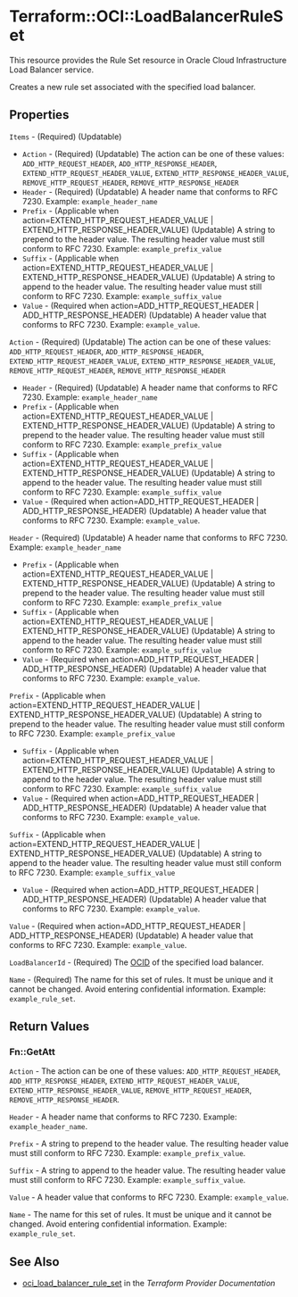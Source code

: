 # Terraform::OCI::LoadBalancerRuleSet

This resource provides the Rule Set resource in Oracle Cloud Infrastructure Load Balancer service.

Creates a new rule set associated with the specified load balancer.

## Properties

`Items` - (Required) (Updatable)
* `Action` - (Required) (Updatable) The action can be one of these values: `ADD_HTTP_REQUEST_HEADER`, `ADD_HTTP_RESPONSE_HEADER`, `EXTEND_HTTP_REQUEST_HEADER_VALUE`, `EXTEND_HTTP_RESPONSE_HEADER_VALUE`, `REMOVE_HTTP_REQUEST_HEADER`, `REMOVE_HTTP_RESPONSE_HEADER`
* `Header` - (Required) (Updatable) A header name that conforms to RFC 7230.  Example: `example_header_name`
* `Prefix` - (Applicable when action=EXTEND_HTTP_REQUEST_HEADER_VALUE | EXTEND_HTTP_RESPONSE_HEADER_VALUE) (Updatable) A string to prepend to the header value. The resulting header value must still conform to RFC 7230.  Example: `example_prefix_value`
* `Suffix` - (Applicable when action=EXTEND_HTTP_REQUEST_HEADER_VALUE | EXTEND_HTTP_RESPONSE_HEADER_VALUE) (Updatable) A string to append to the header value. The resulting header value must still conform to RFC 7230.  Example: `example_suffix_value`
* `Value` - (Required when action=ADD_HTTP_REQUEST_HEADER | ADD_HTTP_RESPONSE_HEADER) (Updatable) A header value that conforms to RFC 7230.  Example: `example_value`.

`Action` - (Required) (Updatable) The action can be one of these values: `ADD_HTTP_REQUEST_HEADER`, `ADD_HTTP_RESPONSE_HEADER`, `EXTEND_HTTP_REQUEST_HEADER_VALUE`, `EXTEND_HTTP_RESPONSE_HEADER_VALUE`, `REMOVE_HTTP_REQUEST_HEADER`, `REMOVE_HTTP_RESPONSE_HEADER`
* `Header` - (Required) (Updatable) A header name that conforms to RFC 7230.  Example: `example_header_name`
* `Prefix` - (Applicable when action=EXTEND_HTTP_REQUEST_HEADER_VALUE | EXTEND_HTTP_RESPONSE_HEADER_VALUE) (Updatable) A string to prepend to the header value. The resulting header value must still conform to RFC 7230.  Example: `example_prefix_value`
* `Suffix` - (Applicable when action=EXTEND_HTTP_REQUEST_HEADER_VALUE | EXTEND_HTTP_RESPONSE_HEADER_VALUE) (Updatable) A string to append to the header value. The resulting header value must still conform to RFC 7230.  Example: `example_suffix_value`
* `Value` - (Required when action=ADD_HTTP_REQUEST_HEADER | ADD_HTTP_RESPONSE_HEADER) (Updatable) A header value that conforms to RFC 7230.  Example: `example_value`.

`Header` - (Required) (Updatable) A header name that conforms to RFC 7230.  Example: `example_header_name`
* `Prefix` - (Applicable when action=EXTEND_HTTP_REQUEST_HEADER_VALUE | EXTEND_HTTP_RESPONSE_HEADER_VALUE) (Updatable) A string to prepend to the header value. The resulting header value must still conform to RFC 7230.  Example: `example_prefix_value`
* `Suffix` - (Applicable when action=EXTEND_HTTP_REQUEST_HEADER_VALUE | EXTEND_HTTP_RESPONSE_HEADER_VALUE) (Updatable) A string to append to the header value. The resulting header value must still conform to RFC 7230.  Example: `example_suffix_value`
* `Value` - (Required when action=ADD_HTTP_REQUEST_HEADER | ADD_HTTP_RESPONSE_HEADER) (Updatable) A header value that conforms to RFC 7230.  Example: `example_value`.

`Prefix` - (Applicable when action=EXTEND_HTTP_REQUEST_HEADER_VALUE | EXTEND_HTTP_RESPONSE_HEADER_VALUE) (Updatable) A string to prepend to the header value. The resulting header value must still conform to RFC 7230.  Example: `example_prefix_value`
* `Suffix` - (Applicable when action=EXTEND_HTTP_REQUEST_HEADER_VALUE | EXTEND_HTTP_RESPONSE_HEADER_VALUE) (Updatable) A string to append to the header value. The resulting header value must still conform to RFC 7230.  Example: `example_suffix_value`
* `Value` - (Required when action=ADD_HTTP_REQUEST_HEADER | ADD_HTTP_RESPONSE_HEADER) (Updatable) A header value that conforms to RFC 7230.  Example: `example_value`.

`Suffix` - (Applicable when action=EXTEND_HTTP_REQUEST_HEADER_VALUE | EXTEND_HTTP_RESPONSE_HEADER_VALUE) (Updatable) A string to append to the header value. The resulting header value must still conform to RFC 7230.  Example: `example_suffix_value`
* `Value` - (Required when action=ADD_HTTP_REQUEST_HEADER | ADD_HTTP_RESPONSE_HEADER) (Updatable) A header value that conforms to RFC 7230.  Example: `example_value`.

`Value` - (Required when action=ADD_HTTP_REQUEST_HEADER | ADD_HTTP_RESPONSE_HEADER) (Updatable) A header value that conforms to RFC 7230.  Example: `example_value`.

`LoadBalancerId` - (Required) The [OCID](https://docs.cloud.oracle.com/iaas/Content/General/Concepts/identifiers.htm) of the specified load balancer.

`Name` - (Required) The name for this set of rules. It must be unique and it cannot be changed. Avoid entering confidential information.  Example: `example_rule_set`.


## Return Values

### Fn::GetAtt

`Action` - The action can be one of these values: `ADD_HTTP_REQUEST_HEADER`, `ADD_HTTP_RESPONSE_HEADER`, `EXTEND_HTTP_REQUEST_HEADER_VALUE`, `EXTEND_HTTP_RESPONSE_HEADER_VALUE`, `REMOVE_HTTP_REQUEST_HEADER`, `REMOVE_HTTP_RESPONSE_HEADER`.

`Header` - A header name that conforms to RFC 7230.  Example: `example_header_name`.

`Prefix` - A string to prepend to the header value. The resulting header value must still conform to RFC 7230.  Example: `example_prefix_value`.

`Suffix` - A string to append to the header value. The resulting header value must still conform to RFC 7230.  Example: `example_suffix_value`.

`Value` - A header value that conforms to RFC 7230.  Example: `example_value`.

`Name` - The name for this set of rules. It must be unique and it cannot be changed. Avoid entering confidential information.  Example: `example_rule_set`.

## See Also

* [oci_load_balancer_rule_set](https://www.terraform.io/docs/providers/oci/r/load_balancer_rule_set.html) in the _Terraform Provider Documentation_